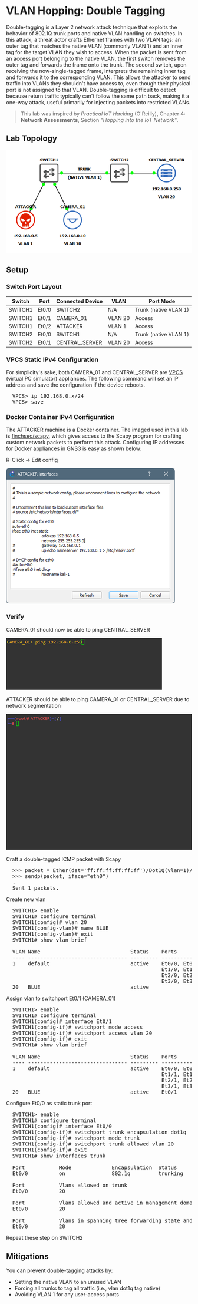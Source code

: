 # VLAN Hopping: Double Tagging
Double-tagging is a Layer 2 network attack technique that exploits the behavior of 802.1Q trunk ports and native VLAN handling on switches. In this attack, a threat actor crafts Ethernet frames with two VLAN tags: an outer tag that matches the native VLAN (commonly VLAN 1) and an inner tag for the target VLAN they wish to access. When the packet is sent from an access port belonging to the native VLAN, the first switch removes the outer tag and forwards the frame onto the trunk. The second switch, upon receiving the now-single-tagged frame, interprets the remaining inner tag and forwards it to the corresponding VLAN. This allows the attacker to send traffic into VLANs they shouldn't have access to, even though their physical port is not assigned to that VLAN. Double-tagging is difficult to detect because return traffic typically can't follow the same path back, making it a one-way attack, useful primarily for injecting packets into restricted VLANs.

> This lab was inspired by *Practical IoT Hacking* (O'Reilly), Chapter 4: **Network Assessments**, Section *"Hopping into the IoT Network"*.

## Lab Topology

![](assets/double-tagging-topo.png)

## Setup

### Switch Port Layout
| Switch   | Port    | Connected Device | VLAN    | Port Mode             |
|----------|---------|------------------|---------|-----------------------|
| SWITCH1  | Et0/0   | SWITCH2          | N/A     | Trunk (native VLAN 1) |
| SWITCH1  | Et0/1   | CAMERA_01        | VLAN 20 | Access                |
| SWITCH1  | Et0/2   | ATTACKER         | VLAN 1  | Access                |
| SWITCH2  | Et0/0   | SWITCH1          | N/A     | Trunk (native VLAN 1) |
| SWITCH2  | Et0/1   | CENTRAL_SERVER   | VLAN 20 | Access                |

### VPCS Static IPv4 Configuration

For simplicity's sake, both CAMERA_01 and CENTRAL_SERVER are [VPCS](https://docs.gns3.com/docs/emulators/vpcs/) (virtual PC simulator) appliances. The following command will set an IP address and save the configuration if the device reboots.
<pre>
  VPCS> ip 192.168.0.x/24
  VPCS> save
</pre>

### Docker Container IPv4 Configuration

The ATTACKER machine is a Docker container. The imaged used in this lab is [finchsec/scapy](https://hub.docker.com/r/finchsec/scapy), which gives access to the Scapy program for crafting custom network packets to perform this attack. Configuring IP addresses for Docker appliances in GNS3 is easy as shown below:

R-Click -> Edit config

![](assets/attacker-interfaces.png)

### Verify

CAMERA_01 should now be able to ping CENTRAL_SERVER

![](assets/camera-server-ping.gif)


ATTACKER should be able to ping CAMERA_01 or CENTRAL_SERVER due to network segmentation

![](assets/attacker-ping.gif)

Craft a double-tagged ICMP packet with Scapy

<pre>
  >>> packet = Ether(dst='ff:ff:ff:ff:ff:ff')/Dot1Q(vlan=1)/Dot1Q(vlan=20)/IP(dst='192.168.0.250')/ICMP()
  >>> sendp(packet, iface="eth0")
  .
  Sent 1 packets.
</pre>

Create new vlan
<pre>
  SWITCH1> enable
  SWITCH1# configure terminal
  SWITCH1(config)# vlan 20
  SWITCH1(config-vlan)# name BLUE
  SWITCH1(config-vlan)# exit
  SWITCH1# show vlan brief
  
  VLAN Name                             Status    Ports
  ---- -------------------------------- --------- -------------------------------
  1    default                          active    Et0/0, Et0/1, Et0/2, Et0/3
                                                  Et1/0, Et1/1, Et1/2, Et1/3
                                                  Et2/0, Et2/1, Et2/2, Et2/3
                                                  Et3/0, Et3/1, Et3/2, Et3/3
  20   BLUE                             active
</pre>

Assign vlan to switchport Et0/1 (CAMERA_01)
<pre>
  SWITCH1> enable
  SWITCH1# configure terminal
  SWITCH1(config)# interface Et0/1
  SWITCH1(config-if)# switchport mode access
  SWITCH1(config-if)# switchport access vlan 20
  SWITCH1(config-if)# exit
  SWITCH1# show vlan brief
  
  VLAN Name                             Status    Ports
  ---- -------------------------------- --------- -------------------------------
  1    default                          active    Et0/0, Et0/2, Et0/3, Et1/0
                                                  Et1/1, Et1/2, Et1/3, Et2/0
                                                  Et2/1, Et2/2, Et2/3, Et3/0
                                                  Et3/1, Et3/2, Et3/3
  20   BLUE                             active    Et0/1
</pre>

Configure Et0/0 as static trunk port
<pre>
  SWITCH1> enable
  SWITCH1# configure terminal
  SWITCH1(config)# interface Et0/0
  SWITCH1(config-if)# switchport trunk encapsulation dot1q
  SWITCH1(config-if)# switchport mode trunk
  SWITCH1(config-if)# switchport trunk allowed vlan 20
  SWITCH1(config-if)# exit
  SWITCH1# show interfaces trunk
  
  Port           Mode             Encapsulation  Status        Native vlan
  Et0/0          on               802.1q         trunking      1

  Port           Vlans allowed on trunk
  Et0/0          20

  Port           Vlans allowed and active in management domain
  Et0/0          20

  Port           Vlans in spanning tree forwarding state and not pruned
  Et0/0          20
</pre>

Repeat these step on SWITCH2


## Mitigations
You can prevent double-tagging attacks by:
- Setting the native VLAN to an unused VLAN
- Forcing all trunks to tag all traffic (i.e., vlan dot1q tag native)
- Avoiding VLAN 1 for any user-access ports
